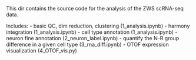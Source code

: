This dir contains the source code for the analysis of the ZWS scRNA-seq data.

Includes:
    - basic QC, dim reduction, clustering (1_analysis.ipynb)
    - harmony integration (1_analysis.ipynb)
    - cell type annotation (1_analysis.ipynb)
    - neuron fine annotation (2_neuron_label.ipynb)
    - quantify the N-R group difference in a given cell type (3_rna_diff.ipynb)
    - OTOF expression visualization (4_OTOF_vis.py)